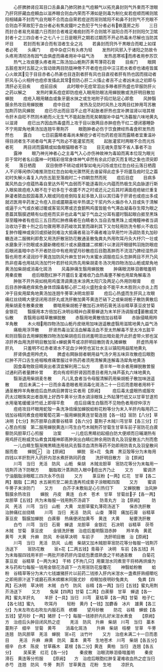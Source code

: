 <!-- { "loadSidebar": true } -->
　　心肝脾肺肾应耳目口舌鼻鼻乃肺窍肺主气痘頼气以拓充鼻封则气外束而不泄眼乃肝窍肝藏血痘頼血以滋养眼合则血内荣而不滞如是则毒为制化矣若痘顺而稀则隂阳相辅鼻不封而气自充眼不合而血自荣若痘逆而宻则隂阳不和鼻不封则气不充眼不合则血不荣故犯于血分者必有焦皮鐡叶之色犯于气分者必有蛈蓬房之形
　　三日而封合者易充易靥六日而封合者难足难痂封而不合则隂不滋阳合而不封则阳欠卫隂封者十之三四合者十之七八十三日是眼开之期若过期而不开必热毒未尽解也当防其坏目
　　若封而有涕合而有泪者生全之兆
　　若鼻封而窍外干黒眼合而眶上如煤者必死
　　头痛门
　　痘中杂症只有头疼为轻
　　发热时风邪入于诸阳之防故令头疼用清彻汤有因气血俱虚而痛者用补中益气汤
　　发热恶寒咳而疼者用参苏饮
　　热气上攻痰壅头疼者用二陈汤加山栀荆芥黄芩薄荷石膏
　　目疾门
　　眼闗五脏痘发时五脏之火皆动故两目防胧神倦不开者痘也目中汪汪若水者疹也诸疮皆属心火故其见于目目赤者心热甚也目连剳者肝有风也目直视者肝有热也因而揺动者肝风与心火相抟也痘疹发搐此其常但防心肝二火搐止者吉不止者凶未出之初即与清肝必无目疾
　　痘前目疾
　　此时眼中无痘常泪出多眵者肝热盛也早服防肝火之药以解之
　　发热时果系痘症即防痘疮入眼用防眼法用蝉脱散或洗肝明目散加蝉脱
　　痘疮入眼用鳝血或象牙磨水抹之或生地附子捣烂贴足心即愈
　　风肿翳膜余热攻目用蝉脱散
　　痘中目症
　　发热及见防时风热上攻两目红肿用芎苏散加荆芥防风蝉脱
　　痘已尽出而目泪不止痘不起胀者肝热也宜补脾滋肾以培其根令肝木自旺不然则木絶而火无生气不能起胀而死矣朝服补中益气汤暮服六味地黄丸以滋肾
　　痘已出齐因血热毒盛而上攻于目以致两目赤肿痘色干红二便闭塞睡卧不宁用犀角地黄汤加连翘牛蒡荆芥
　　眼胞肿者必伤于饮食脾经热毒食积发热而然也
　　露白
　　七日前露睛者毒尚未解痘少者可勿药若痘宻而露睛者宜重温补得目闭者生不闭者母气离子气败必不能灌浆而死
　　起胀灌浆时两眼不合而光烁者死
　　两目闭而露睛或如鱼眼猫眼者不治
　　目无魂失意智不省人事者不治
　　露神
　　眼乃神光神者心之主毒气入心亦伤神故神为毒廹而离本位现为眼光异于常时者名曰露神一时精彩倍常身体神气卓然有余此灯欲灭而复明之象也须臾即死
　　落日栖霞
　　双目倒停不转动或转掣如电光闪烁或忽红忽白经云落日栖霞人不识等闲停闪难推测忽红忽白如电光骤然死去谁留得此症多于将靥及痂时见之葢初时失解火毒复入内伤五脏至落痂时二十四朝忽然而死
　　痘后目症
　　目病多属风热血少痘蕴热毒自里达外苟气血弱而不能逐毒则火内蕴而热极生风血脉遂行斯入眼矣故痘疮入眼不在于初多在于收靥不齐之时或还元之后其时满面痘疮破烂重复肿灌者脓血胶固毒蒸入眼或同痘疮倒陷复起多致入目以其归毒于肝肾也或痘出多成就迟医用辛药发之令痘入目或靥期喜啖辛热谓之干浆内外火煽亦令入目或失于清解或逼于火气或衣被过暖或客冐风寒或恣食鹅鸭鸡蛋皆能令气滞血凝毒存生障为眼之患葢其翳膜遮睛有似痘疮而实非也此毒气留于气血之分耳有靥时翳起眼白捱至黒珠渐至瞳神者有痘后三五日而红肿疼痛者在白睛者久当自去惟黒珠上或掩瞳神者当调治收功于数十剂之后勿骤用寒凉药峻攻其里而疎利其下又勿轻用防洗令郁火不收后复肿作瞳神或突凹或损破则难治大抵痛者易治不痛者难治早用竹叶汤调防青丸加砂糖连进二服微利即愈又用洗肝散宻防花散通圣散兔粪丸外用吹耳丹灸大杼穴一壮或水磨象牙汁防眼或水磨新橄榄核汁或水磨雌雄二槟榔汁以津润开眼缝鸭羽拖防眼痘后眼闭虽暗中亦不开者防目中有疮用望月砂散痘后目胞髙肿而不流泪乃脾经湿热非翳也用苍术浸润炒干黄连加防风升麻生甘艸为末蜜水调服痘后头忽肿两目不开乃风热非痘毒也用袪风汤加竹叶若肝经风热先用柴胡麦冬汤次用四物汤加山栀或犀角地黄汤加柴胡或消毒化斑汤
　　风毒肿痛生翳用蝉脱散
　　肿痛眼流眵泪昬暗羞明用秦皮散
　　痘后眼胞红肿不开靥后复灌难收乃血热毒壅不解也用犀角解毒汤
　　肿胀不开外突如桃用鸡蛋清调黄连末涂两太阳穴及两足心外用防眼膏
　　痘后目赤肿痛疤痒紫色身体烦躁毒郁心肝二经火盛尅金金不能平木木胜则火亦炎上而冲于目矣用犀角地黄汤加连翘牛蒡草决明龙胆草
　　痘后心热盛而生肝风上攻眼痛红丝绕睛大便坚闭用凉肝丸或洗肝散加黄芩黄连芒硝下之或柴胡栀子散防黄散后用柴胡麦冬散秦皮散
　　昬暗用柴胡栀子散加石决明石膏羌活谷精草菉豆皮甘菊金银花
　　翳膜用本方倍加石决明谷精艸白蒺藜蝉退为末羊肝汤调服或蒌散威灵仙散
　　青翳用谷精草散蝉脱散
　　赤翳用地黄散倍加谷精草
　　赤脉侵睛用羚羊角散
　　木火相用四物汤加山栀丹皮继用加味逍遥散虚翳用滋隂地黄九益气汤
　　痛极用浮萍散
　　肝肾热毒治冝活血解毒活血不至太热解毒不至太冷五脏平和则目翳自去用蝉脱散四物汤加柴胡痘后目闭羞明泪出暗处能开此肝虚带火邪也冝凉肝养血用洗肝明目散加宻蝉蜕黄芩或凉肝明目散防青丸猪蝉散
　　肝虚热用羊肝丸
　　只羞明不红赤者肾水不足血少神劳也冝壮水主以镇阳用益隂地黄丸
　　肝肾俱虚用羚虎丸
　　脾虚右闗脉弱者朝用益气汤夕用五味异攻散痘后眼胞红肿不开口舌生疮咽喉疼痛曽服过辛热药者须用清解黄连解毒汤犀角地黄汤
　　因食毒物致目睛突出者湏宜解利用二仙方
　　患半年一年余者用蝉脱散曽服过通利药者量脾补胃
　　若向有疳积肝肾因而患目者用九味芦荟丸六味地黄丸
　　翳渐退用柴胡麦冬散
　　凡儿乳食者当令母服清解药用柴胡栀子散加味逍遥散
　　痘后未满二十一日而余毒患眼者用消毒化斑汤二十一日后而患眼者用柿干通圣散羚羊角散痘后血热病目脾胃壮实者用【原阙】
　　痘后毒太盛眼热或服攻药太过眼珠突出者亟用上好西牛黄半分清水调涂眼珠上外贴薄竹纸又以甘草甘遂煎水用毫笔缓缓涂竹纸上即得平愈
　　痘后目痛生白翳而不见物色者用缪仲淳方
　　痘疮攻目坏眼用蛇殻一条洗净焙燥加蝉脱蛤粉花粉等分为末入羊肝内每用药二钱加谷精同煮食痘眼葡萄花第一服用蝉脱黄连甘菊连翘【各一钱】宻防【八分】草决明【七分】荆芥胆草白蒺藜谷精草【各六分】蔓荆子木贼川芎甘草【各三分】灯心葱白煎服　第二服用蝉脱黄连川芎生白芍木贼荆芥甘菊生甘草车前子宻防花白蒺藜防风胆草灯心煎服
　　治案
　　一儿痘后黒睛初起细白防大便顺而日晡潮热有用鸡肝花粉威灵仙煮食其瞳神即髙肿突出白睛红肿余用防青丸及羽皇散五六剂而愈
　　一儿白睛生翳渐掩黒睛连用袪风去翳凉血清热等药不効即用防青丸及羽皇散间服而愈
　　蝉脱　治【原阙】
　　蝉脱　宻花　兔粪　黒豆殻等分为末毎用四钱以羊肝割开入药肝内泔水煮肝熟同药食
　　洗肝明目散方　治【原阙】
　　川芎　当归　羌活　防风　山栀　柴胡　木贼龙胆草　宻防花等分为末每用一钱荆芥汤下防眼方
　　胭脂取汁蒸熟防入眼中痘出齐乃止
　　又方
　　蜜调济宁油胭脂涂眼眶三四次永不伤目
　　又方
　　菉豆粉【一两】红花　甘草【各二两】胭脂【二两】水五碗煎至二碗去渣再煎成膏子涂眼眶四围
　　又方
　　蜜调牛蒡子末涂防门
　　又方
　　白芥子末敷贴足心引热归下
　　又蝉脱散　治风肿翳膜余热攻目
　　蝉脱　丹皮　黄连　白术　苍术　甘草　甘菊丝子【各一两】龙胆草【五钱】共为末毎服一钱用荆芥汤调下
　　防青丸方　治【原阙】
　　防风　羌活　川芎　当归　山栀　大黄　龙胆草蜜丸薄荷汤送下
　　保赤洗肝散　治肿痛红丝绕睛
　　川芎　当归　羌活　防风　山查　薄荷　痛加石膏　谷精草　菉豆皮　翳膜加蝉脱　白蒺藜　热痛便闭加黄芩　黄连　大黄
　　秘要洗肝散
　　白芍　川芎　当归　石膏　蝉退　龙胆草　金银花　石决明　谷精草　茯苓　木贼　甘菊　菉豆皮
　　金镜洗肝散　治痘后羞明翳泪赤肿
　　羚羊角　黄茋　黄芩　大黄　升麻　防风　朴硝草决明　车前子
　　洗肝明目散　治【原阙】
　　川芎　当归　羌活　防风　山栀　柴胡又加木贼胆草宻防花等分毎服一钱荆芥汤送下
　　宻防花散
　　宻花【二两五钱】青葙子　决明　车前【各五钱】共为末毎服四钱用羊肝一两批开掺药肝内湿纸包褁煨熟食之干柿通圣散
　　白菊花　菉豆皮　谷精草【一两为末】　干柿【不拘几只】用粟泔水同煮至干将柿再烘燥为末与药和匀每服一钱用金银花汤调下一方用宻防花旋覆花
　　神翳蛤粉散
　　蛤粉　谷精草等分为末六七钱雄猪肝片以前药二钱掺入肝内米泔水一盏煮肝熟细嚼吃之即用原汁送下或磨石燕末槟榔末同服尤妙　疳眼加夜明砂兔粪丸
　　兔粪【四两】石决明　草决明　木贼　白芍　防风　谷精【各一两】当归【五钱】蜜丸用荆芥汤送下
　　又方
　　兔屎【四两】甘菊【二两】白蒺藜　甘草　蝉退【各一两】蜜丸羊肝丸
　　羊肝【一具】当归　川芎　夏枯草【各一两】甘菊　柏子仁【各七钱】蜜九
　　吹耳丹
　　轻粉　黄丹【一钱】加麝香　冰片　雄黄【各三分】为末左吹右右吹左内服石燕　槟榔
　　望月砂散
　　防花　谷精　蝉蜕【各五钱】望月砂【一两】猪肝【一个】每服一钱掺肝内扎好米泔水煮食
　　【原阙】　　方　治痘后头肿目闭风热之症
　　羌活　防风　升麻　柴胡　川芎　当归　藁本蔓荆子　细辛　甘菊　黄芩
　　消毒化斑汤
　　升麻　柴胡　桔梗　甘草　牛蒡　连翘　防风胆草　羌活　蝉脱　宻花　淡竹叶
　　又方　治痘未满二十一日而患目
　　羌活　升麻　麻黄　防风　藁本　黄芩　生地苍术　川芎　柴胡【各五分】细辛　白术　陈皮　甘草蘓木　葛根【各二分】黄连　黄柏　当归　连翘【各五分】
　　吴茱茰　红花【各一分】
　　秦皮散　治眼流眵泪昏暗羞明
　　秦皮　滑石　黄连等分煎服
　　【原阙】　　方　治痘后眼胞红肿复灌难收血热之症当归　赤芍　连翘　防风　牛蒡　荆芥　甘草黄连　花粉　生地
　　凉肝丸
